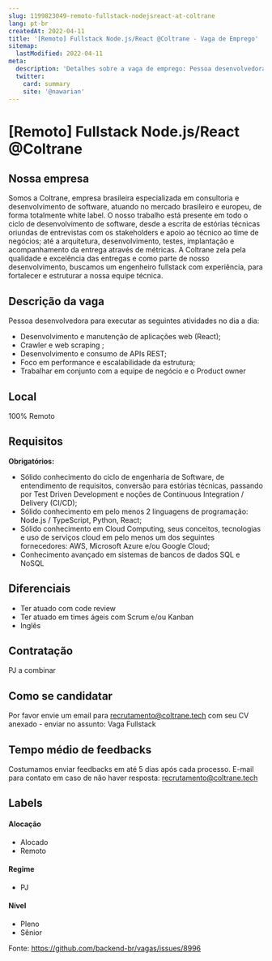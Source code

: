 ```yaml
---
slug: 1199823049-remoto-fullstack-nodejsreact-at-coltrane
lang: pt-br
createdAt: 2022-04-11
title: '[Remoto] Fullstack Node.js/React @Coltrane - Vaga de Emprego'
sitemap:
  lastModified: 2022-04-11
meta:
  description: 'Detalhes sobre a vaga de emprego: Pessoa desenvolvedora para executar as seguintes atividades no dia a dia: - Desenvolvimento e manutenção de aplicações web (React); - Crawler e web scraping ; - Desenvolvimento e consumo de APIs REST; - Foco em performance e escalabilidade da estrutura; - Trabalhar em conjunto com a equipe de negócio e o Product owner'
  twitter:
    card: summary
    site: '@nawarian'
---
```


# [Remoto] Fullstack Node.js/React @Coltrane


## Nossa empresa
Somos a Coltrane, empresa brasileira especializada em consultoria e desenvolvimento de software, atuando no mercado brasileiro e europeu, de forma totalmente white label.
O nosso trabalho está presente em todo o ciclo de desenvolvimento de software, desde a escrita de estórias técnicas oriundas de entrevistas com os stakeholders e apoio ao técnico ao time de negócios; até a arquitetura, desenvolvimento, testes, implantação e acompanhamento da entrega através de métricas.
A Coltrane zela pela qualidade e excelência das entregas e como parte de nosso desenvolvimento, buscamos um engenheiro fullstack com experiência, para fortalecer e estruturar a nossa equipe técnica.

## Descrição da vaga
Pessoa desenvolvedora para executar as seguintes atividades no dia a dia:
- Desenvolvimento e manutenção de aplicações web (React); 
- Crawler e web scraping ;
- Desenvolvimento e consumo de APIs REST;
- Foco em performance e escalabilidade da estrutura;
- Trabalhar em conjunto com a equipe de negócio e o Product owner

## Local

100% Remoto

## Requisitos

**Obrigatórios:**
- Sólido conhecimento do ciclo de engenharia de Software, de entendimento de requisitos, conversão para estórias técnicas, passando por Test Driven Development e noções de Continuous Integration / Delivery (CI/CD);
-  Sólido conhecimento em pelo menos 2 linguagens de programação: Node.js / TypeScript, Python, React;
-  Sólido conhecimento em Cloud Computing, seus conceitos, tecnologias e uso de serviços cloud em pelo menos um dos seguintes fornecedores: AWS, Microsoft Azure e/ou Google Cloud;
-  Conhecimento avançado em sistemas de bancos de dados SQL e NoSQL

## Diferenciais
- Ter atuado com code review
- Ter atuado em times ágeis com Scrum e/ou Kanban
- Inglês

## Contratação

PJ a combinar

## Como se candidatar

Por favor envie um email para recrutamento@coltrane.tech com seu CV anexado - enviar no assunto: Vaga Fullstack

## Tempo médio de feedbacks

Costumamos enviar feedbacks em até 5 dias após cada processo.
E-mail para contato em caso de não haver resposta: recrutamento@coltrane.tech

## Labels
<!-- retire os labels que não fazem sentido à vaga -->
#### Alocação
- Alocado
- Remoto

#### Regime
- PJ

#### Nível
- Pleno
- Sênior

Fonte: https://github.com/backend-br/vagas/issues/8996